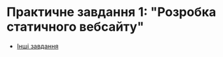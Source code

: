 # Практичне завдання 1: "Розробка статичного вебсайту"

- [Інші завдання](../../tree/main/README.md)
